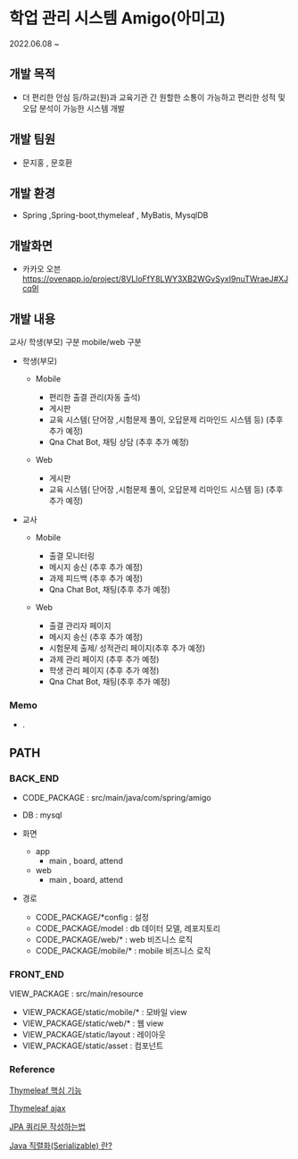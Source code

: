 # 학업 관리 시스템 Amigo(아미고)
2022.06.08 ~

## 개발 목적
- 더 편리한 안심 등/하교(원)과 교육기관 간 원할한 소통이 가능하고 편리한 성적 및 오답 분석이 가능한 시스템 개발

## 개발 팀원
* 문지홍 , 문호환

## 개발 환경
* Spring ,Spring-boot,thymeleaf , MyBatis, MysqlDB


## 개발화면
* 카카오 오븐
https://ovenapp.io/project/8VLloFfY8LWY3XB2WGvSyxI9nuTWraeJ#XJcq9l


## 개발 내용

교사/ 학생(부모) 구분
mobile/web 구분

* 학생(부모)

  * Mobile
    - 편리한 출결 관리(자동 출석)
    - 게시판
    - 교육 시스템( 단어장 ,시험문제 풀이, 오답문제 리마인드 시스템 등)  (추후 추가 예정)
    - Qna Chat Bot, 채팅 상담 (추후 추가 예정)

  * Web
    - 게시판
    - 교육 시스템( 단어장 ,시험문제 풀이, 오답문제 리마인드 시스템 등)  (추후 추가 예정)

* 교사

   * Mobile
      - 출결 모니터링
      - 메시지 송신 (추후 추가 예정)
      - 과제 피드백 (추후 추가 예정)
      - Qna Chat Bot, 채팅(추후 추가 예정)
    
    * Web
      - 출결 관리자 페이지
      - 메시지 송신 (추후 추가 예정)
      - 시험문제 출제/ 성적관리 페이지(추후 추가 예정)
      - 과제 관리 페이지 (추후 추가 예정)
      - 학생 관리 페이지 (추후 추가 예정)
      - Qna Chat Bot, 채팅(추후 추가 예정)
  



### Memo

* .



## PATH

### BACK_END
* CODE_PACKAGE : src/main/java/com/spring/amigo
* DB : mysql
* 화면
  * app
    - main , board, attend
  * web
    - main , board, attend 
  
* 경로
  * CODE_PACKAGE/*config : 설정
  * CODE_PACKAGE/model : db 데이터 모델, 레포지토리 
  * CODE_PACKAGE/web/* : web 비즈니스 로직
  * CODE_PACKAGE/mobile/* : mobile 비즈니스 로직
  

### FRONT_END
VIEW_PACKAGE : src/main/resource
* VIEW_PACKAGE/static/mobile/* : 모바일 view
* VIEW_PACKAGE/static/web/* : 웹 view
* VIEW_PACKAGE/static/layout : 레이아웃
* VIEW_PACKAGE/static/asset : 컴포넌트

### Reference
[Thymeleaf 핵심 기능](https://velog.io/@sungjin0757/Spring-MVC-Thymeleaf1-%EA%B8%B0%EB%B3%B8-%EA%B8%B0%EB%8A%A5)

[Thymeleaf ajax](https://chung-develop.tistory.com/8)

[JPA 쿼리문 작성하는법](https://jforj.tistory.com/90)

[Java 직렬화(Serializable) 란?](https://haranglog.tistory.com/4)
